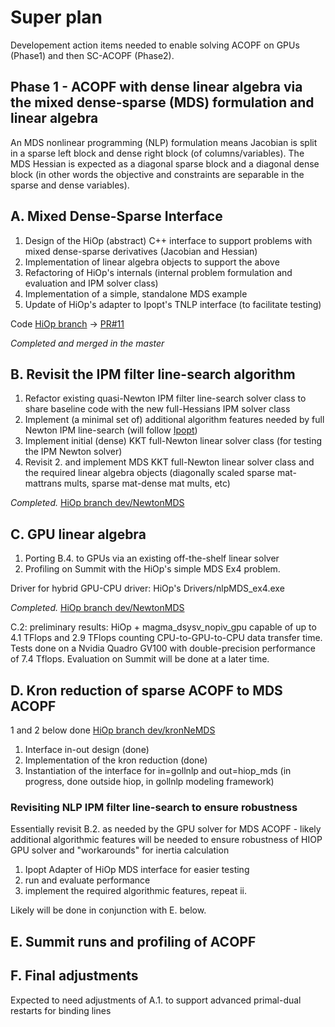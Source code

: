 # Super plan

Developement action items needed to enable solving ACOPF on GPUs (Phase1) and then SC-ACOPF (Phase2). 

## Phase 1 - ACOPF with dense linear algebra via the mixed dense-sparse (MDS) formulation and linear algebra

An MDS nonlinear programming (NLP) formulation means Jacobian is split in a sparse left block and dense right block (of columns/variables). The MDS Hessian is expected as a diagonal sparse block and a diagonal dense block (in other words the objective and constraints are separable in the sparse and dense variables).

## A. Mixed Dense-Sparse Interface

1. Design of the HiOp (abstract) C++ interface to support problems with mixed dense-sparse derivatives (Jacobian and Hessian)
2. Implementation of linear algebra objects to support the above
3. Refactoring of HiOp's internals (internal problem formulation and evaluation and IPM solver class)
4. Implementation of a simple, standalone MDS example
5. Update of HiOp's adapter to Ipopt's TNLP interface (to facilitate testing)

Code [HiOp branch](https://github.com/LLNL/hiop/tree/dev/block_interface) -> [PR#11](https://github.com/LLNL/hiop/pull/11)

*Completed and merged in the master*
 
## B. Revisit the IPM filter line-search algorithm

1. Refactor existing quasi-Newton IPM filter line-search solver class to share baseline code with the new full-Hessians IPM solver class
2. Implement (a minimal set of) additional algorithm features needed by full Newton IPM line-search (will follow [Ipopt](http://cepac.cheme.cmu.edu/pasilectures/biegler/ipopt.pdf))
3. Implement initial (dense) KKT full-Newton linear solver class (for testing the IPM Newton solver)
4. Revisit 2. and implement MDS KKT full-Newton linear solver class and the required linear algebra objects (diagonally scaled sparse mat-mattrans mults, sparse mat-dense mat mults, etc)

*Completed.* [HiOp branch dev/NewtonMDS](https://github.com/LLNL/hiop/tree/dev/NewtonMDS)

## C. GPU linear algebra

1. Porting B.4. to GPUs via an existing off-the-shelf linear solver
2. Profiling on Summit with the HiOp's simple MDS Ex4 problem.

Driver for hybrid GPU-CPU driver: HiOp's Drivers/nlpMDS_ex4.exe

*Completed.* [HiOp branch dev/NewtonMDS](https://github.com/LLNL/hiop/tree/dev/NewtonMDS)

C.2: preliminary results: HiOp + magma_dsysv_nopiv_gpu capable of up to 4.1 TFlops and 2.9 TFlops counting CPU-to-GPU-to-CPU data transfer time. Tests done on a Nvidia Quadro GV100 with double-precision performance of 7.4 Tflops. Evaluation on Summit will be done at a later time.

## D. Kron reduction of sparse ACOPF to MDS ACOPF

1 and 2 below done [HiOp branch dev/kronNeMDS](https://github.com/LLNL/hiop/tree/dev/kronNeMDS)

1. Interface in-out design (done)
2. Implementation of the kron reduction (done)
3. Instantiation of the interface for in=gollnlp and out=hiop_mds (in progress, done outside hiop, in gollnlp modeling framework)

### Revisiting NLP IPM filter line-search  to ensure robustness
Essentially revisit B.2. as needed by the GPU solver for MDS ACOPF - likely additional algorithmic features will be needed to ensure robustness of HIOP GPU solver and "workarounds" for inertia calculation
1. Ipopt Adapter of HiOp MDS interface for easier testing
2. run and evaluate performance
3. implement the required algorithmic features, repeat ii.

Likely will be done in conjunction with E. below.

## E. Summit runs and profiling of ACOPF



## F. Final adjustments
Expected to need adjustments of A.1. to support advanced primal-dual restarts for binding lines